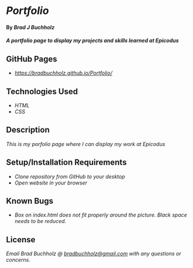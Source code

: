 # _Portfolio_

#### By _**Brad J Buchholz**_

#### _A portfolio page to display my projects and skills learned at Epicodus_

## GitHub Pages 
* _https://bradbuchholz.github.io/Portfolio/_
## Technologies Used

* _HTML_
* _CSS_

## Description

_This is my porfolio page where I can display my work at Epicodus_

## Setup/Installation Requirements

* _Clone repository from GitHub to your desktop_
* _Open website in your browser_

## Known Bugs

* _Box on index.html does not fit properly around the picture. Black space needs to be reduced._

## License

_Email Brad Buchholz @ bradbuchholz@gmail.com with any questions or concerns._
